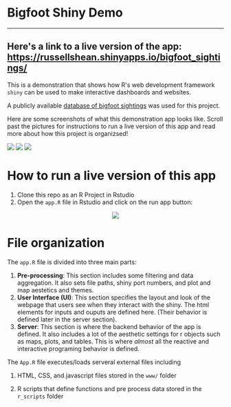# Bigfoot Shiny Demo
---------------------------------------------------------------------
Here's a link to a live version of the app:         
https://russellshean.shinyapps.io/bigfoot_sightings/
--------------------------------------------------------------------
This is a demonstration that shows how R's web development framework `shiny` can be used to make interactive dashboards and websites.  

A publicly available <a href="https://www.bfro.net/GDB">database of bigfoot sightings</a> was used for this project.

Here are some screenshots of what this demonstration app looks like. Scroll past the pictures for instructions to run a live version of this app and read more about how this project is organizsed! 

<img src="https://user-images.githubusercontent.com/119683040/230192238-c480caf0-336f-4043-8e66-7f5b8f73180b.png">
<img src="https://user-images.githubusercontent.com/119683040/230192825-1937b50d-9588-4882-9713-2b8b85a0115d.png">
<img src="https://user-images.githubusercontent.com/119683040/230193191-bb88429a-ee6d-49f0-8a46-a6ebde0f2d06.png">



# How to run a live version of this app
1. Clone this repo as an R Project in Rstudio
2. Open the `app.R` file in Rstudio and click on the run app button:

  <p align="center">          
  <img src="https://user-images.githubusercontent.com/119683040/215877771-f2573a55-cd9d-421e-84ed-7b21aeae1ae9.png">             
  </p>  
  
 
# File organization        
The `app.R` file is divided into three main parts:
1. <strong>Pre-processing</strong>: This section includes some filtering and data aggregation. It also sets file paths, shiny port numbers, and plot and map aestetics and themes.       
2. <strong>User Interface (UI)</strong>: This section specifies the layout and look of the webpage that users see when they interact with the shiny. The html elements for inputs and ouputs are defined here. (Their behavior is defined later in the server section).       
3. <strong>Server</strong>: This section is where the backend behavior of the app is defined. It also includes a lot of the aesthetic settings for r objects such as maps, plots, and tables. This is where <em>almost</em> all the reactive and interactive programing behavior is defined. 

The `App.R` file executes/loads serveral external files including      
1. HTML, CSS, and javascript files stored in the `www/` folder         

2. R scripts that define functions and pre process data stored in the `r_scripts` folder




